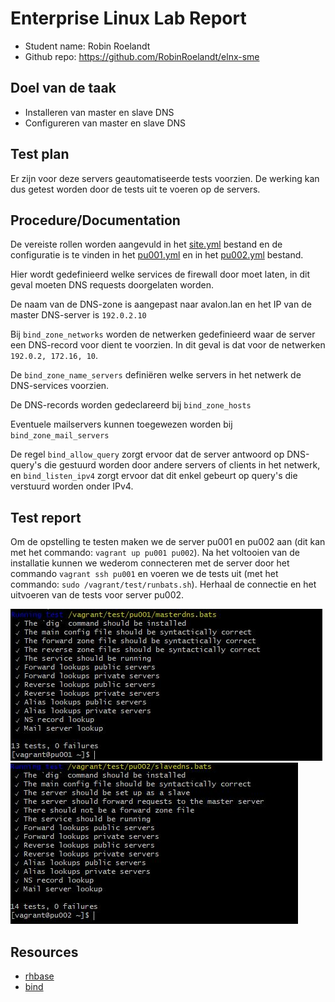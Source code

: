 # Enterprise Linux Lab Report

- Student name: Robin Roelandt
- Github repo: <https://github.com/RobinRoelandt/elnx-sme>

## Doel van de taak

- Installeren van master en slave DNS
- Configureren van master en slave DNS

## Test plan

Er zijn voor deze servers geautomatiseerde tests voorzien. De werking kan dus getest worden door de tests uit te voeren op de servers.

## Procedure/Documentation

De vereiste rollen worden aangevuld in het [site.yml](https://github.com/RobinRoelandt/elnx-sme/blob/master/ansible/site.yml) bestand en de configuratie is te vinden in het [pu001.yml](https://github.com/RobinRoelandt/elnx-sme/blob/master/ansible/host_vars/pu001.yml)
en in het [pu002.yml](https://github.com/RobinRoelandt/elnx-sme/blob/master/ansible/host_vars/pu002.yml) bestand.

Hier wordt gedefinieerd welke services de firewall door moet laten, in dit geval moeten DNS requests doorgelaten worden.

De naam van de DNS-zone is aangepast naar avalon.lan en het IP van de master DNS-server is ``192.0.2.10``

Bij ``bind_zone_networks`` worden de netwerken gedefinieerd waar de server een DNS-record voor dient te voorzien. In dit geval is dat voor de netwerken ``192.0.2, 172.16, 10``.

De ``bind_zone_name_servers`` definiëren welke servers in het netwerk de DNS-services voorzien.

De DNS-records worden gedeclareerd bij ``bind_zone_hosts``

Eventuele mailservers kunnen toegewezen worden bij ``bind_zone_mail_servers``

De regel ``bind_allow_query`` zorgt ervoor dat de server antwoord op DNS-query's die gestuurd worden door andere servers of clients in het netwerk, en ``bind_listen_ipv4`` zorgt ervoor dat dit enkel gebeurt op query's die verstuurd worden onder IPv4.


## Test report

Om de opstelling te testen maken we de server pu001 en pu002 aan (dit kan met het commando: ``vagrant up pu001 pu002``). Na het voltooien van de installatie kunnen we wederom connecteren met de server door het commando ``vagrant ssh pu001`` en voeren we de tests uit (met het commando: ``sudo /vagrant/test/runbats.sh``). Herhaal de connectie en het uitvoeren van de tests voor server pu002.

![Succesvolle tests DNS master](Screenshots/DNS_master.JPG)
![Succesvolle tests DNS slave](Screenshots/DNS_slave.JPG)


## Resources

- [rhbase](https://github.com/bertvv/ansible-role-rh-base)
- [bind](https://github.com/bertvv/ansible-role-bind)
